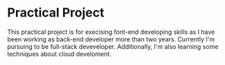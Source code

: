 # Practical Project 
This practical project is for execising font-end developing skills as I have been working as back-end developer more than two years. Currently I'm pursuing to be full-stack deveveloper. Additionally, I'm also learning some techniques about cloud develoment.